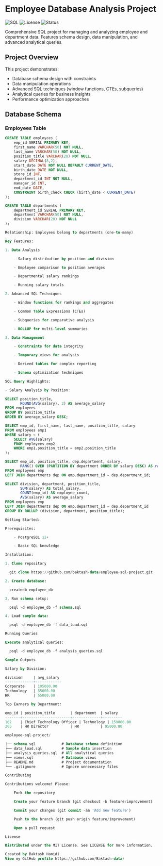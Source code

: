 # Employee Database Analysis Project

![SQL](https://img.shields.io/badge/SQL-PostgreSQL-blue)
![License](https://img.shields.io/badge/License-MIT-green)
![Status](https://img.shields.io/badge/Status-Completed-brightgreen)

Comprehensive SQL project for managing and analyzing employee and department data. Features schema design, data manipulation, and advanced analytical queries.

## Project Overview

This project demonstrates:
- Database schema design with constraints
- Data manipulation operations
- Advanced SQL techniques (window functions, CTEs, subqueries)
- Analytical queries for business insights
- Performance optimization approaches

## Database Schema

### Employees Table
```sql
CREATE TABLE employees (
    emp_id SERIAL PRIMARY KEY,
    first_name VARCHAR(50) NOT NULL,
    last_name VARCHAR(50) NOT NULL,
    position_title VARCHAR(20) NOT NULL,
    salary DECIMAL(8,2),
    start_date DATE NOT NULL DEFAULT CURRENT_DATE,
    birth_date DATE NOT NULL,
    store_id INT,
    department_id INT NOT NULL,
    manager_id INT,
    end_date DATE,
    CONSTRAINT birth_check CHECK (birth_date < CURRENT_DATE)
);

CREATE TABLE departments (
    department_id SERIAL PRIMARY KEY,
    department VARCHAR(50) NOT NULL,
    division VARCHAR(20) NOT NULL
);

Relationship: Employees belong to departments (one-to-many)

Key Features:

1. Data Analysis

    - Salary distribution by position and division

    - Employee comparison to position averages

    - Departmental salary rankings

    - Running salary totals

2. Advanced SQL Techniques

    - Window functions for rankings and aggregates

    - Common Table Expressions (CTEs)

    - Subqueries for comparative analysis

    - ROLLUP for multi-level summaries

3. Data Management

    - Constraints for data integrity

    - Temporary views for analysis

    - Derived tables for complex reporting

    - Schema optimization techniques

SQL Query Highlights:

- Salary Analysis by Position:

SELECT position_title,
       ROUND(AVG(salary), 2) AS average_salary
FROM employees
GROUP BY position_title
ORDER BY average_salary DESC;

SELECT emp_id, first_name, last_name, position_title, salary
FROM employees emp1
WHERE salary < (
    SELECT AVG(salary)
    FROM employees emp2
    WHERE emp1.position_title = emp2.position_title
);

SELECT emp_id, position_title, dep.department, salary,
       RANK() OVER (PARTITION BY department ORDER BY salary DESC) AS rank
FROM employees emp
LEFT JOIN departments dep ON emp.department_id = dep.department_id;

SELECT division, department, position_title,
       SUM(salary) AS total_salary,
       COUNT(emp_id) AS employee_count,
       AVG(salary) AS average_salary
FROM employees emp
LEFT JOIN departments dep ON emp.department_id = dep.department_id
GROUP BY ROLLUP (division, department, position_title);

Getting Started:

Prerequisites:

    - PostgreSQL 12+

    - Basic SQL knowledge

Installation:

1. Clone repository

  git clone https://github.com/baktash-data/employee-sql-project.git

2. Create database:

  createdb employee_db

3. Run schema setup:

  psql -d employee_db -f schema.sql

4. Load sample data:

  psql -d employee_db -f data_load.sql

Running Queries

Execute analytical queries:

  psql -d employee_db -f analysis_queries.sql

Sample Outputs

Salary by Division:

division     | avg_salary
-------------+------------
Corporate    | 105000.00
Technology   | 85000.00
HR           | 65000.00

Top Earners by Department:

emp_id | position_title       | department  | salary
-------+----------------------+-------------+---------
102    | Chief Technology Officer | Technology | 150000.00
205    | HR Director          | HR          | 95000.00

employee-sql-project/

├── schema.sql            # Database schema definition
├── data_load.sql         # Sample data insertion
├── analysis_queries.sql  # All analytical queries
├── views.sql             # Database views
├── README.md             # Project documentation
└── .gitignore            # Ignore unnecessary files

Contributing

Contributions welcome! Please:

    Fork the repository

    Create your feature branch (git checkout -b feature/improvement)

    Commit your changes (git commit -am 'Add new feature')

    Push to the branch (git push origin feature/improvement)

    Open a pull request

License

Distributed under the MIT License. See LICENSE for more information.

Created by Baktash Hamidi
View my GitHub profile https://github.com/Baktash-data/





